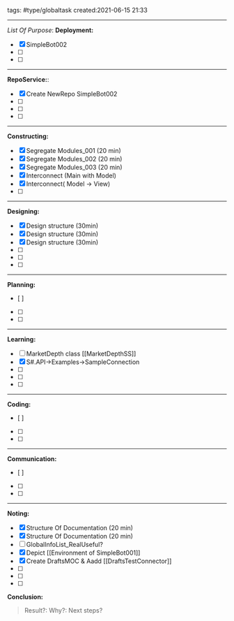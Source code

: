 tags: #type/globaltask 
created:2021-06-15 21:33
___
_List Of Purpose_:
**Deployment:**
- [x] SimpleBot002
- [ ] 
- [ ] 
___
 **RepoService:**:
- [x] Create NewRepo SimpleBot002
- [ ] 
- [ ] 
- [ ] 
___
**Constructing:**
- [x] Segregate Modules_001  (20 min)
- [x] Segregate Modules_002  (20 min)
- [x] Segregate Modules_003  (20 min)
- [x] Interconnect (Main with Model)
- [x] Interconnect( Model -> View)
- [ ] 
___
**Designing:**
- [x] Design structure (30min)
- [x] Design structure (30min)
- [x] Design structure (30min)
- [ ] 
- [ ] 
- [ ] 
___
**Planning:**
- [ ] 
- [ ] 
- [ ] 
___
**Learning:**
- [ ] MarketDepth class [[MarketDepthSS]]
- [x] S#.API->Examples->SampleConnection
- [ ] 
- [ ] 
- [ ] 
___
**Coding:**
- [ ] 
- [ ] 
- [ ] 
___
**Communication:**
- [ ] 
- [ ] 
- [ ] 
___
**Noting:**
- [x] Structure Of Documentation (20 min)
- [x] Structure Of Documentation (20 min)
- [ ] GlobalInfoList_RealUseful?
- [x] Depict [[Environment of SimpleBot001]]
- [x] Create DraftsMOC & Aadd [[DraftsTestConnector]]
- [ ] 
- [ ] 
- [ ] 

**Conclusion:**
> Result?:
> Why?:
> Next steps?
